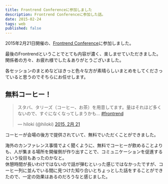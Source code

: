 ```yaml
---
title: Frontrend Conferenceに参加しました
description: Frontrend Conferenceに参加した話。
date: 2015-02-24
tags: web
published: false
---
```


2015年2月21日開催の、[Frontrend Conference](http://frontrend.github.io/conference/)に参加しました。  

最後のFrontrendということでとても内容が濃く、楽しませていただきました。  
関係者の方々、お疲れ様でした＆ありがとうございました。

各セッションのまとめなどはきっと色々な方が素晴らしいまとめをしてくださっていると思うのでそちらにお任せします。


## 無料コーヒー！

<blockquote class="twitter-tweet" lang="ja"><p>スタバ、タリーズ（コーヒー、お茶）を用意してます。量はそれほど多くないので、すぐになくなってしまうかも... <a href="https://twitter.com/hashtag/frontrend?src=hash">#frontrend</a></p>&mdash; hiloki (@hiloki) <a href="https://twitter.com/hiloki/status/568978358626754562">2015, 2月 21</a></blockquote>
<script async src="//platform.twitter.com/widgets.js" charset="utf-8"></script>

コーヒーが会場の後方で提供されていて、無料でいただくことができました。  

海外のカンファレンス事情でよく聞くように、無料でコーヒーが飲めることよりも、人が集まる場所を開催側が作り出すことで、コミュニケーションを促進するという役目もあったのかなと。  
休憩時間が長いわけではないので話が弾むといった感じではなかったですが、コーヒー列に並んでいる間に見つけた知り合いとちょっとした話をすることができたので、一定の効果はあるのだろうなと感じました。  